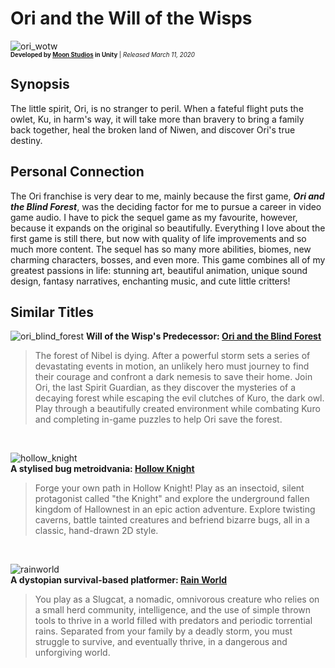 # Ori and the Will of the Wisps

![ori_wotw](https://github.com/kenkkin/MTEC-340-001/assets/144137994/7f9de2bd-653c-430e-9786-0ee6c3911d57) </br>
<sup><sub> **Developed by [Moon Studios](https://www.orithegame.com/moon-studios/) in Unity** | *Released March 11, 2020*

## Synopsis

The little spirit, Ori, is no stranger to peril. When a fateful flight puts the owlet, Ku, in harm's way, it will take more than bravery to bring a family back together, heal the broken land of Niwen, and discover Ori's true destiny.

## Personal Connection

The Ori franchise is very dear to me, mainly because the first game, ***Ori and the Blind Forest***, was the deciding factor for me to pursue a career in video game audio. I have to pick the sequel game as my favourite, however, because it expands on the original so beautifully. Everything I love about the first game is still there, but now with quality of life improvements and so much more content. The sequel has so many more abilities, biomes, new charming characters, bosses, and even more. This game combines all of my greatest passions in life: stunning art, beautiful animation, unique sound design, fantasy narratives, enchanting music, and cute little critters!

## Similar Titles

![ori_blind_forest](https://github.com/kenkkin/MTEC-340-001/assets/144137994/7be3052f-0913-46d1-8f3a-8b0dff196b85)
**Will of the Wisp's Predecessor: [Ori and the Blind Forest](https://www.orithegame.com/blind-forest/)**

> The forest of Nibel is dying. After a powerful storm sets a series of devastating events in motion, an unlikely hero must journey to find their courage and confront a dark nemesis to save their home. Join Ori, the last Spirit Guardian, as they discover the mysteries of a decaying forest while escaping the evil clutches of Kuro, the dark owl. Play through a beautifully created environment while combating Kuro and completing in-game puzzles to help Ori save the forest.
</br>

![hollow_knight](https://github.com/kenkkin/MTEC-340-001/assets/144137994/fe3654c7-3269-48b2-bb3d-0d3ca802b4fc) </br>
**A stylised bug metroidvania: [Hollow Knight](https://www.hollowknight.com/)**

> Forge your own path in Hollow Knight! Play as an insectoid, silent protagonist called "the Knight" and explore the underground fallen kingdom of Hallownest in an epic action adventure. Explore twisting caverns, battle tainted creatures and befriend bizarre bugs, all in a classic, hand-drawn 2D style.
</br>

![rainworld](https://github.com/kenkkin/MTEC-340-001/assets/144137994/18d666fe-35ec-465c-a4a2-433e15e1d5f5) </br>
**A dystopian survival-based platformer: [Rain World](https://rainworldgame.com/)**

> You play as a Slugcat, a nomadic, omnivorous creature who relies on a small herd community, intelligence, and the use of simple thrown tools to thrive in a world filled with predators and periodic torrential rains. Separated from your family by a deadly storm, you must struggle to survive, and eventually thrive, in a dangerous and unforgiving world.

